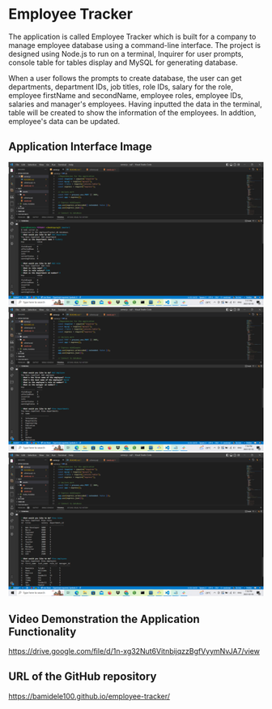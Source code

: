 # Employee Tracker
The application is called Employee Tracker which is built for a company to manage employee database using a command-line interface. The project is designed using Node.js to run on a terminal, Inquirer for user prompts, console table for tables display  and MySQL for generating database. 

When a user follows the prompts to create database, the user can get departments, department IDs, job titles, role IDs, salary for the role, employee firstName and secondName, employee roles, employee IDs, salaries and manager's employees. Having inputted the data in the terminal, table will be created to show the information of the employees. In addtion, employee's data can be updated.

## Application Interface Image
![alt text](./assets/images/image1.png)
![alt text](./assets/images/image2.png)
![alt text](./assets/images/image3.png)


## Video Demonstration the Application Functionality
https://drive.google.com/file/d/1n-xg32Nut6VitnbijqzzBgfVyymNvJA7/view


##  URL of the GitHub repository
https://bamidele100.github.io/employee-tracker/
